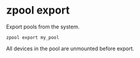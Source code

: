 # zpool export

Export pools from the system.

	zpool export my_pool

All devices in the pool are unmounted before export.
